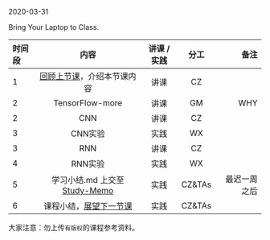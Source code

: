 2020-03-31

Bring Your Laptop to Class. 

| 时间段   |  内容     |  讲课 / 实践     |   分工  |   备注       |
| :---     | :----:    |   :----:    |    :----:    |       ---: |
|   1      |  [回顾上节课](../WW6/WW6-stis-plan.md)，介绍本节课内容 |    讲课     |   CZ   |      |
|   2      | TensorFlow-more |  讲课   |  GM  |  WHY  |
|   2      | CNN  |  讲课    |    CZ    |          |
|   3      | CNN实验  |  实践    |  WX       |         |
|   3      | RNN  |  讲课    |   CZ      |         |
|   4      | RNN实验 | 实践       |  WX|  |
|   5      | 学习小结.md 上交至[Study-Memo](../../Study-Memo)   |  实践    |     CZ&TAs     |   最迟一周之后     |
|   6      | 课程小结，[展望下一节课](../WW8/WW8-stis-plan.md)   |  实践    |     CZ&TAs     |      |



大家注意：勿上传``有版权``的课程参考资料。
